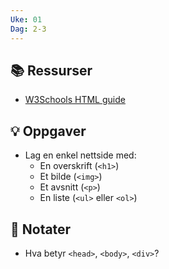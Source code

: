 ```yaml
---
Uke: 01
Dag: 2-3
---
```


## 📚 Ressurser
- [W3Schools HTML guide](https://www.w3schools.com/html/)

## 💡 Oppgaver
- Lag en enkel nettside med:
  - En overskrift (`<h1>`)
  - Et bilde (`<img>`)
  - Et avsnitt (`<p>`)
  - En liste (`<ul>` eller `<ol>`)

## 📝 Notater
- Hva betyr `<head>`, `<body>`, `<div>`?
